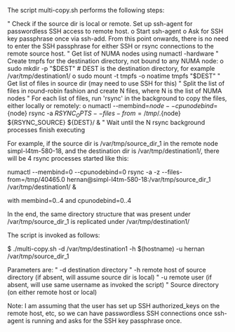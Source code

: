 The script multi-copy.sh performs the following steps:

"	Check if the source dir is local or remote. Set up ssh-agent for passwordless SSH access to remote host.
o	Start ssh-agent
o	Ask for SSH key passphrase once via ssh-add. From this point onwards, there is no need to enter the SSH passphrase for either SSH or rsync connections to the remote source host.
"	Get list of NUMA nodes using numactl -hardware
"	Create tmpfs for the destination directory, not bound to any NUMA node:
o	sudo mkdir -p "$DEST" # DEST is the destination directory, for example  /var/tmp/destination1/
o	sudo mount -t tmpfs -o noatime tmpfs "$DEST"
"	Get list of files in source dir (may need to use SSH for this)
"	Split the list of files in round-robin fashion and create N files, where N is the list of NUMA nodes
"	For each list of files, run 'rsync' in the background to copy the files, either locally or remotely:
o	  numactl --membind=${node} --cpunodebind=${node} rsync -a $RSYNC_OPTS --files-from=/tmp/$$.${node} ${RSYNC_SOURCE} ${DEST}/ &
"	Wait until the N rsync background processes finish executing

For example, if the source dir is /var/tmp/source_dir_1 in the remote node simpl-l4tm-580-18, and the destination dir is /var/tmp/destination1/, there will be 4 rsync processes started like this:
                                                          
numactl --membind=0 --cpunodebind=0 rsync -a -z --files-from=/tmp/40465.0 hernan@simpl-l4tm-580-18:/var/tmp/source_dir_1 /var/tmp/destination1/ &

with membind=0..4 and cpunodebind=0..4

In the end, the same directory structure that was present under /var/tmp/source_dir_1  is replicated under /var/tmp/destination1/

The script is invoked as follows:

$ ./multi-copy.sh -d /var/tmp/destination1 -h $(hostname) -u hernan /var/tmp/source_dir_1

Parameters are:
"	-d destination directory
"	-h remote host of source directory (if absent, will assume source dir is local)
"	-u remote user (if absent, will use same username as invoked the script)
"	Source directory (on either remote host or local)

Note: I am assuming that the user has set up SSH authorized_keys on the remote host, etc, so we can have passwordless SSH connections once ssh-agent is running and asks for the SSH key passphrase once.
